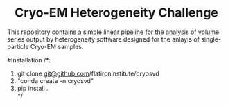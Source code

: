 <h1 align='center'>Cryo-EM Heterogeneity Challenge</h1>

This repository contains a simple linear pipeline for the analysis of volume series output by heterogeneity software designed for the anlayis of single-particle Cryo-EM samples. 

#Installation 
/*:
  1. git clone git@github.com/flatironinstitute/cryosvd
  2. "conda create -n cryosvd"
  3. pip install .  
*/


